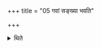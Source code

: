 +++
title = "05 गवां सङ्ख्या भवति"

+++

<details><summary>थिते</summary>

5. The number (mentioned in Sūtra 1) referes (only) to cows.  
</details>
